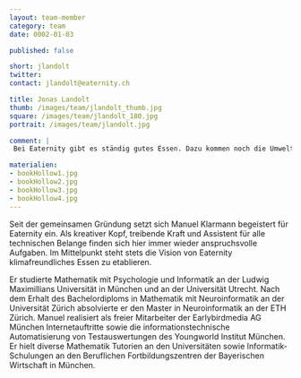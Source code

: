 ```yaml
---
layout: team-member
category: team
date: 0002-01-03

published: false

short: jlandolt
twitter: 
contact: jlandolt@eaternity.ch

title: Jonas Landolt
thumb: /images/team/jlandolt_thumb.jpg
square: /images/team/jlandolt_180.jpg
portrait: /images/team/jlandolt.jpg

comment: |
 Bei Eaternity gibt es ständig gutes Essen. Dazu kommen noch die Umweltaspekte, die auch nur überzeugen können. Auch die Liebe zur Natur geht bei mir durch den Magen.

materialien:
- bookHollow1.jpg
- bookHollow2.jpg
- bookHollow3.jpg
- bookHollow4.jpg
---
```



Seit der gemeinsamen Gründung setzt sich Manuel Klarmann begeistert für Eaternity ein. Als kreativer Kopf, treibende Kraft und Assistent für alle technischen Belange finden sich hier immer wieder anspruchsvolle Aufgaben. Im Mittelpunkt steht stets die Vision von Eaternity klimafreundliches Essen zu etablieren. 

Er studierte Mathematik mit Psychologie und Informatik an der Ludwig Maximillians Universität in München und an der Universität Utrecht. Nach dem Erhalt des Bachelordiploms in Mathematik mit Neuroinformatik an der Universität Zürich absolvierte er den Master in Neuroinformatik an der ETH Zürich. Manuel realisiert als freier Mitarbeiter der Earlybirdmedia AG München Internetauftritte sowie die informationstechnische Automatisierung von Testauswertungen des Youngworld Institut München. Er hielt diverse Mathematik Tutorien an den Universitäten sowie Informatik-Schulungen an den Beruflichen Fortbildungszentren der Bayerischen Wirtschaft in München.


